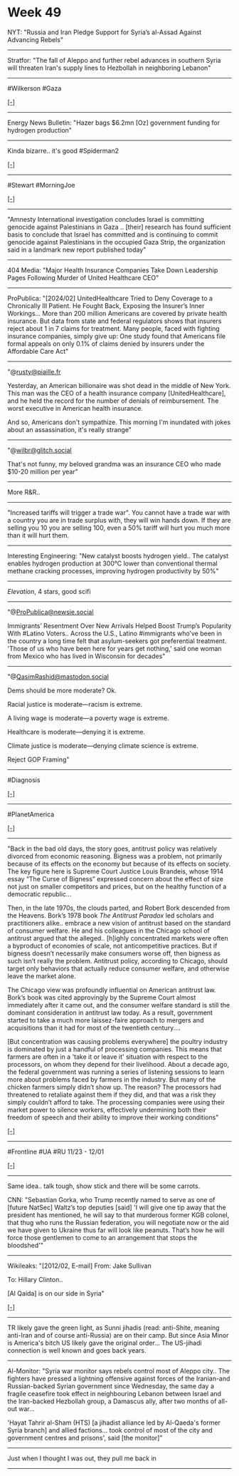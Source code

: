 # Week 49

NYT: "Russia and Iran Pledge Support for Syria’s al-Assad Against
Advancing Rebels"

---

Stratfor: "The fall of Aleppo and further rebel advances in southern
Syria will threaten Iran's supply lines to Hezbollah in neighboring
Lebanon"

---

\#Wilkerson \#Gaza

[[-]](https://youtu.be/OdU_egbDv8c?t=1863)

---

Energy News Bulletin: "Hazer bags $6.2mn [Oz] government funding for
hydrogen production"

---

Kinda bizarre.. it's good \#Spiderman2

[[-]](https://youtu.be/Klt5G6qnGAY)

---

\#Stewart \#MorningJoe

[[-]](https://www.youtube.com/embed/HNcmo-K5Xsg?start=627&end=665)

---

"Amnesty International investigation concludes Israel is committing
genocide against Palestinians in Gaza .. [their] research has found
sufficient basis to conclude that Israel has committed and is
continuing to commit genocide against Palestinians in the occupied
Gaza Strip, the organization said in a landmark new report published
today"

---

404 Media: "Major Health Insurance Companies Take Down Leadership
Pages Following Murder of United Healthcare CEO"

---

ProPublica: "[2024/02] UnitedHealthcare Tried to Deny Coverage to a
Chronically Ill Patient. He Fought Back, Exposing the Insurer’s Inner
Workings...  More than 200 million Americans are covered by private
health insurance. But data from state and federal regulators shows
that insurers reject about 1 in 7 claims for treatment. Many people,
faced with fighting insurance companies, simply give up: One study
found that Americans file formal appeals on only 0.1% of claims denied
by insurers under the Affordable Care Act"

---

"@rusty@piaille.fr

Yesterday, an American billionaire was shot dead in the middle of New
York. This man was the CEO of a health insurance company
[UnitedHealthcare], and he held the record for the number of denials
of reimbursement. The worst executive in American health insurance.

And so, Americans don't sympathize. This morning I'm inundated with
jokes about an assassination, it's really strange"

---

"@wilbr@glitch.social

That's not funny, my beloved grandma was an insurance CEO who made
$10-20 million per year"

---

More R&R..

---

"Increased tariffs will trigger a trade war". You cannot have a trade
war with a country you are in trade surplus with, they will win hands
down. If they are selling you 10 you are selling 100, even a 50%
tariff will hurt you much more than it will hurt them.

---

Interesting Engineering: "New catalyst boosts hydrogen yield.. The
catalyst enables hydrogen production at 300°C lower than conventional
thermal methane cracking processes, improving hydrogen productivity by
50%"

---

*Elevation*, 4 stars, good scifi

---

"@ProPublica@newsie.social

Immigrants’ Resentment Over New Arrivals Helped Boost Trump’s
Popularity With #Latino Voters.. Across the U.S., Latino #immigrants
who’ve been in the country a long time felt that asylum-seekers got
preferential treatment. 'Those of us who have been here for years get
nothing,' said one woman from Mexico who has lived in Wisconsin for
decades"

---

"@QasimRashid@mastodon.social

Dems should be more moderate? Ok.

Racial justice is moderate—racism is extreme.

A living wage is moderate—a poverty wage is extreme.

Healthcare is moderate—denying it is extreme.

Climate justice is moderate—denying climate science is extreme.

Reject GOP Framing"

---

\#Diagnosis

[[-]](https://kolektiva.social/system/media_attachments/files/113/568/008/772/980/437/original/3699370096a3c5b0.jpg)

---

\#PlanetAmerica

[[-]](https://youtu.be/R1N9hPOmLFU?t=575)

---

"Back in the bad old days, the story goes, antitrust policy was
relatively divorced from economic reasoning. Bigness was a problem,
not primarily because of its effects on the economy but because of its
effects on society. The key figure here is Supreme Court Justice Louis
Brandeis, whose 1914 essay “The Curse of Bigness” expressed concern
about the effect of size not just on smaller competitors and prices,
but on the healthy function of a democratic republic...

Then, in the late 1970s, the clouds parted, and Robert Bork descended
from the Heavens. Bork’s 1978 book *The Antitrust Paradox* led
scholars and practitioners alike..  embrace a new vision of antitrust
based on the standard of consumer welfare. He and his colleagues in
the Chicago school of antitrust argued that the alleged.. [h]ighly
concentrated markets were often a byproduct of economies of scale, not
anticompetitive practices. But if bigness doesn’t necessarily make
consumers worse off, then bigness as such isn’t really the
problem. Antitrust policy, according to Chicago, should target only
behaviors that actually reduce consumer welfare, and otherwise leave
the market alone.

The Chicago view was profoundly influential on American antitrust
law. Bork’s book was cited approvingly by the Supreme Court almost
immediately after it came out, and the consumer welfare standard is
still the dominant consideration in antitrust law today. As a result,
government started to take a much more laissez-faire approach to
mergers and acquisitions than it had for most of the twentieth
century....

[But concentration was causing problems everywhere] the poultry
industry is dominated by just a handful of processing companies. This
means that farmers are often in a 'take it or leave it' situation with
respect to the processors, on whom they depend for their
livelihood. About a decade ago, the federal government was running a
series of listening sessions to learn more about problems faced by
farmers in the industry. But many of the chicken farmers simply didn’t
show up. The reason? The processors had threatened to retaliate
against them if they did, and that was a risk they simply couldn’t
afford to take. The processing companies were using their market power
to silence workers, effectively undermining both their freedom of
speech and their ability to improve their working conditions"

[[-]](https://bleedingheartlibertarian.substack.com/p/two-cheers-for-lina-khan)

---

\#Frontline \#UA \#RU 11/23 - 12/01

[[-]](ukrdata/map45.html)

---

Same idea.. talk tough, show stick and there will be some
carrots. 

CNN: "Sebastian Gorka, who Trump recently named to serve as one of
[future NatSec] Waltz’s top deputies [said] 'I will give one tip away
that the president has mentioned, he will say to that murderous former
KGB colonel, that thug who runs the Russian federation, you will
negotiate now or the aid we have given to Ukraine thus far will look
like peanuts. That’s how he will force those gentlemen to come to an
arrangement that stops the bloodshed'"

---

Wikileaks: "[2012/02, E-mail] From: Jake Sullivan

To: Hillary Clinton..

[Al Qaida] is on our side in Syria"

[[-]](https://wikileaks.org/clinton-emails/emailid/23225)

---

TR likely gave the green light, as Sunni jihadis (read: anti-Shite,
meaning anti-Iran and of course anti-Russia) are on their camp. But
since Asia Minor is America's bitch US likely gave the original
order... The US-jihadi connection is well known and goes back years.

---

Al-Monitor: "Syria war monitor says rebels control most of Aleppo
city..  The fighters have pressed a lightning offensive against forces
of the Iranian-and Russian-backed Syrian government since Wednesday,
the same day a fragile ceasefire took effect in neighbouring Lebanon
between Israel and the Iran-backed Hezbollah group, a Damascus ally,
after two months of all-out war...

'Hayat Tahrir al-Sham (HTS) [a jihadist alliance led by Al-Qaeda's
former Syria branch] and allied factions... took control of most of
the city and government centres and prisons', said [the monitor]"

---

Just when I thought I was out, they pull me back in

---